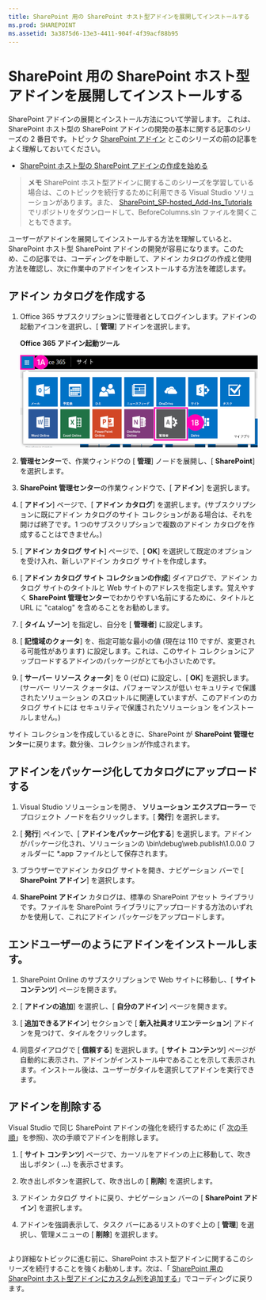```yaml
---
title: SharePoint 用の SharePoint ホスト型アドインを展開してインストールする
ms.prod: SHAREPOINT
ms.assetid: 3a3875d6-13e3-4411-904f-4f39acf88b95
---
```



# SharePoint 用の SharePoint ホスト型アドインを展開してインストールする
SharePoint アドインの展開とインストール方法について学習します。
これは、SharePoint ホスト型の SharePoint アドインの開発の基本に関する記事のシリーズの 2 番目です。トピック  [SharePoint アドイン](sharepoint-add-ins.md) とこのシリーズの前の記事をよく理解しておいてください。
  
    
    


-  [SharePoint ホスト型の SharePoint アドインの作成を始める](get-started-creating-sharepoint-hosted-sharepoint-add-ins.md)
    
  

> **メモ**
> SharePoint ホスト型アドインに関するこのシリーズを学習している場合は、このトピックを続行するために利用できる Visual Studio ソリューションがあります。また、 [SharePoint_SP-hosted_Add-Ins_Tutorials](https://github.com/OfficeDev/SharePoint_SP-hosted_Add-Ins_Tutorials) でリポジトリをダウンロードして、BeforeColumns.sln ファイルを開くこともできます。
  
    
    

ユーザーがアドインを展開してインストールする方法を理解していると、SharePoint ホスト型 SharePoint アドインの開発が容易になります。このため、この記事では、コーディングを中断して、アドイン カタログの作成と使用方法を確認し、次に作業中のアドインをインストールする方法を確認します。
## アドイン カタログを作成する


  
    
    

1. Office 365 サブスクリプションに管理者としてログインします。アドインの起動アイコンを選択し、[ **管理**] アドインを選択します。
    
   **Office 365 アドイン起動ツール**

  

     ![Office 365 アプリ起動ツール](images/ec60797c-d329-4922-a811-70c64598f4d5.PNG)
  

    
    
  
2. **管理センター**で、作業ウィンドウの [ **管理**] ノードを展開し、[ **SharePoint**] を選択します。
    
  
3. **SharePoint 管理センター**の作業ウィンドウで、[ **アドイン**] を選択します。
    
  
4. [ **アドイン**] ページで、[ **アドイン カタログ**] を選択します。(サブスクリプションに既にアドイン カタログのサイト コレクションがある場合は、それを開けば終了です。1 つのサブスクリプションで複数のアドイン カタログを作成することはできません。)
    
  
5. [ **アドイン カタログ サイト**] ページで、[ **OK**] を選択して既定のオプションを受け入れ、新しいアドイン カタログ サイトを作成します。
    
  
6. [ **アドイン カタログ サイト コレクションの作成**] ダイアログで、アドイン カタログ サイトのタイトルと Web サイトのアドレスを指定します。覚えやすく **SharePoint 管理センター**でわかりやすい名前にするために、タイトルと URL に "catalog" を含めることをお勧めします。
    
  
7. [ **タイム ゾーン**] を指定し、自分を [ **管理者**] に設定します。
    
  
8. [ **記憶域のクォータ**] を、指定可能な最小の値 (現在は 110 ですが、変更される可能性があります) に設定します。これは、このサイト コレクションにアップロードするアドインのパッケージがとても小さいためです。
    
  
9. [ **サーバー リソース クォータ**] を 0 (ゼロ) に設定し、[ **OK**] を選択します。(サーバー リソース クォータは、パフォーマンスが低い セキュリティで保護されたソリューション のスロットルに関連していますが、このアドインのカタログ サイトには セキュリティで保護されたソリューション をインストールしません。)
    
  
サイト コレクションを作成しているときに、SharePoint が **SharePoint 管理センター**に戻ります。数分後、コレクションが作成されます。
## アドインをパッケージ化してカタログにアップロードする


  
    
    

1. Visual Studio ソリューションを開き、 **ソリューション エクスプローラー** でプロジェクト ノードを右クリックします。[ **発行**] を選択します。
    
  
2. [ **発行**] ペインで、[ **アドインをパッケージ化する**] を選択します。アドインがパッケージ化され、ソリューションの \\bin\\debug\\web.publish\\1.0.0.0 フォルダーに *.app ファイルとして保存されます。
    
  
3. ブラウザーでアドイン カタログ サイトを開き、ナビゲーション バーで [ **SharePoint アドイン**] を選択します。
    
  
4. **SharePoint アドイン** カタログは、標準の SharePoint アセット ライブラリです。ファイルを SharePoint ライブラリにアップロードする方法のいずれかを使用して、これにアドイン パッケージをアップロードします。
    
  

## エンドユーザーのようにアドインをインストールします。


1. SharePoint Online のサブスクリプションで Web サイトに移動し、[ **サイト コンテンツ**] ページを開きます。
    
  
2. [ **アドインの追加**] を選択し、[ **自分のアドイン**] ページを開きます。
    
  
3. [ **追加できるアドイン**] セクションで [ **新入社員オリエンテーション**] アドインを見つけて、タイルをクリックします。
    
  
4. 同意ダイアログで [ **信頼する**] を選択します。[ **サイト コンテンツ**] ページが自動的に表示され、アドインがインストール中であることを示して表示されます。インストール後は、ユーザーがタイルを選択してアドインを実行できます。
    
  

## アドインを削除する

Visual Studio で同じ SharePoint アドインの強化を続行するために (「 [次の手順](#Nextsteps)」を参照)、次の手順でアドインを削除します。
  
    
    

1. [ **サイト コンテンツ**] ページで、カーソルをアドインの上に移動して、吹き出しボタン ( **...**) を表示させます。
    
  
2. 吹き出しボタンを選択して、吹き出しの [ **削除**] を選択します。
    
  
3. アドイン カタログ サイトに戻り、ナビゲーション バーの [ **SharePoint アドイン**] を選択します。
    
  
4. アドインを強調表示して、タスク バーにあるリストのすぐ上の [ **管理**] を選択し、管理メニューの [ **削除**] を選択します。
    
  

## 

より詳細なトピックに進む前に、SharePoint ホスト型アドインに関するこのシリーズを続行することを強くお勧めします。次は、「 [SharePoint 用の SharePoint ホスト型アドインにカスタム列を追加する](add-custom-columns-to-a-sharepoint-hostedsharepoint-add-in.md)」でコーディングに戻ります。
  
    
    

